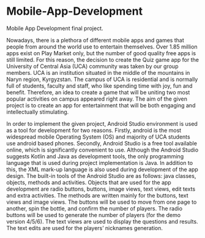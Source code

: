 # Mobile-App-Development
Mobile App Development final project.

Nowadays, there is a plethora of different mobile apps and games that people from around the world use to entertain themselves. Over 1.85 million apps exist on Play Market only, but the number of good quality free apps is still limited. For this reason, the decision to create the Quiz game app for the University of Central Asia (UCA) community was taken by our group members. UCA is an institution situated in the middle of the mountains in Naryn region, Kyrgyzstan. The campus of UCA is residential and is normally full of students, faculty and staff, who like spending time with joy, fun and benefit. Therefore, an idea to create a game that will be uniting two most popular activities on campus appeared right away. The aim of the given project is to create an app for entertainment that will be both engaging and intellectually stimulating.

In order to implement the given project, Android Studio environment is used as a tool for development for two reasons. Firstly, android is the most widespread mobile Operating System (OS) and majority of UCA students use android based phones. Secondly, Android Studio is a free tool available online, which is significantly convenient to use. Although the Android Studio suggests Kotlin and Java as development tools, the only programming language that is used during project implementation is Java. In addition to this, the XML mark-up language is also used during development of the app design. The built-in tools of the Android Studio are as follows: java classes, objects, methods and activities. Objects that are used for the app development are radio buttons, buttons, image views, text views, edit texts and extra activities. The methods are written mainly for the buttons, text views and image views. The buttons will be used to move from one page to another, spin the bottle, and confirm the number of players. The radio buttons will be used to generate the number of players (for the demo version 4/5/6). The text views are used to display the questions and results. The text edits are used for the players’ nicknames generation.
